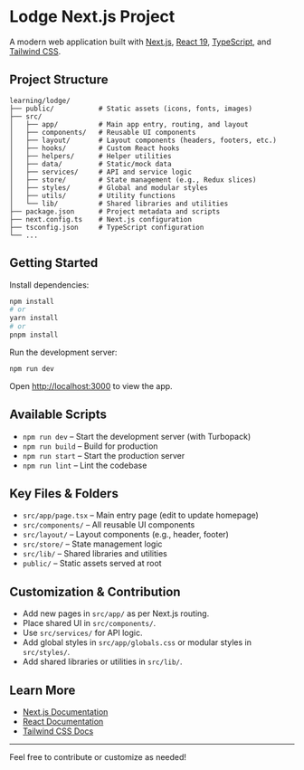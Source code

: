 # Lodge Next.js Project

A modern web application built with [Next.js](https://nextjs.org), [React 19](https://react.dev/), [TypeScript](https://www.typescriptlang.org/), and [Tailwind CSS](https://tailwindcss.com/).

## Project Structure

```
learning/lodge/
├── public/           # Static assets (icons, fonts, images)
├── src/
│   ├── app/          # Main app entry, routing, and layout
│   ├── components/   # Reusable UI components
│   ├── layout/       # Layout components (headers, footers, etc.)
│   ├── hooks/        # Custom React hooks
│   ├── helpers/      # Helper utilities
│   ├── data/         # Static/mock data
│   ├── services/     # API and service logic
│   ├── store/        # State management (e.g., Redux slices)
│   ├── styles/       # Global and modular styles
│   ├── utils/        # Utility functions
│   └── lib/          # Shared libraries and utilities
├── package.json      # Project metadata and scripts
├── next.config.ts    # Next.js configuration
├── tsconfig.json     # TypeScript configuration
└── ...
```

## Getting Started

Install dependencies:

```bash
npm install
# or
yarn install
# or
pnpm install
```

Run the development server:

```bash
npm run dev
```

Open [http://localhost:3000](http://localhost:3000) to view the app.

## Available Scripts

- `npm run dev`     – Start the development server (with Turbopack)
- `npm run build`   – Build for production
- `npm run start`   – Start the production server
- `npm run lint`    – Lint the codebase

## Key Files & Folders

- `src/app/page.tsx` – Main entry page (edit to update homepage)
- `src/components/`  – All reusable UI components
- `src/layout/`      – Layout components (e.g., header, footer)
- `src/store/`       – State management logic
- `src/lib/`         – Shared libraries and utilities
- `public/`          – Static assets served at root

## Customization & Contribution

- Add new pages in `src/app/` as per Next.js routing.
- Place shared UI in `src/components/`.
- Use `src/services/` for API logic.
- Add global styles in `src/app/globals.css` or modular styles in `src/styles/`.
- Add shared libraries or utilities in `src/lib/`.

## Learn More

- [Next.js Documentation](https://nextjs.org/docs)
- [React Documentation](https://react.dev/)
- [Tailwind CSS Docs](https://tailwindcss.com/docs)

---

Feel free to contribute or customize as needed!
